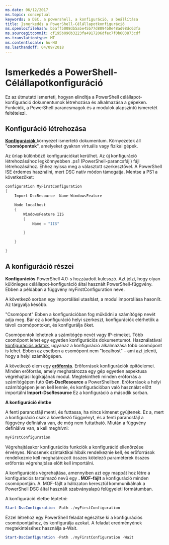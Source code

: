 ```yaml
---
ms.date: 06/12/2017
ms.topic: conceptual
keywords: a DSC, a powershell, a konfiguráció, a beállítása
title: Ismerkedés a PowerShell-Célállapotkonfiguráció
ms.openlocfilehash: b5aff5008db5a5e45b77d8094b0e48ad98dc63fa
ms.sourcegitcommit: cf195b090b3223fa4917206dfec7f0b603873cdf
ms.translationtype: MT
ms.contentlocale: hu-HU
ms.lasthandoff: 04/09/2018
---
```

# <a name="getting-started-with-powershell-desired-state-configuration"></a>Ismerkedés a PowerShell-Célállapotkonfiguráció #

Ez az útmutató ismerteti, hogyan elindítja a PowerShell célállapot-konfiguráció dokumentumok létrehozása és alkalmazása a gépeken. Funkciók, a PowerShell parancsmagok és a modulok alapszintű ismeretét feltételezi.


## <a name="create-a-configuration"></a>Konfiguráció létrehozása ##

[**Konfigurációk** ](https://msdn.microsoft.com/powershell/dsc/configurations) környezet ismertető dokumentum. Környezetek áll "**csomópontok**", amelyeket gyakran virtuális vagy fizikai gépek.

Az űrlap különböző konfigurációkat kerülhet. Az új konfiguráció létrehozásához legkönnyebben .ps1 (PowerShell-parancsfájl) fájl létrehozásához. Ehhez nyissa meg a választott szerkesztővel. A PowerShell ISE érdemes használni, mert DSC natív módon támogatja. Mentse a PS1 a következőket:

```powershell
configuration MyFirstConfiguration
{
    Import-DscResource -Name WindowsFeature

    Node localhost
    {
        WindowsFeature IIS
        {
            Name = "IIS"

        }

    }

}
```
## <a name="parts-of-a-configuration"></a>A konfiguráció részei ##
**Konfigurációs** PowerShell 4.0-s hozzáadott kulcsszó. Azt jelzi, hogy olyan különleges célállapot-konfiguráció által használt PowerShell-függvény. Ebben a példában a függvény myFirstConfiguration neve.

A következő sorban egy importálási utasítást, a modul importálása hasonlít. Az tárgyalja később.

"Csomópont" Ebben a konfigurációban fog működni a számítógép nevét adja meg. Bár ez a konfiguráció helyi szerkeszt, konfigurációk elérhetők a távoli csomópontokat, és konfigurálja őket.

Csomópontok lehetnek a számítógép nevét vagy IP-címeket. Több csomópont lehet egy egyetlen konfigurációs dokumentumot. Használatával [konfigurációs adatok](https://msdn.microsoft.com/powershell/dsc/configdata), ugyanaz a konfiguráció alkalmazása több csomópont is lehet. Ebben az esetben a csomópont nem "localhost" – ami azt jelenti, hogy a helyi számítógépen.

A következő elem egy [ **erőforrás**](https://msdn.microsoft.com/powershell/dsc/resources). Erőforrások konfigurációk építőelemei. Minden erőforrás, amely meghatározza egy gép egyetlen aspektusa végrehajtási logikájának modul. Megtekintheti minden erőforrás a számítógépen futó **Get-DscResource** a PowerShellben. Erőforrások a helyi számítógépen jelen kell lennie, és konfigurációban való használat előtt importálni **Import-DscResource** Ez a konfiguráció a második sorban.

**A konfiguráció életbe**

A fenti parancsfájl menti, és futtassa, ha nincs kimenet gyűjtenek. Ez a, mert a konfiguráció csak a következő függvényt, és a fenti parancsfájl a függvény definiálva van, de még nem futtatható. Miután a függvény definiálva van, a kell meghívni:
```powershell
myFirstConfiguration
```

Végrehajtásakor konfigurációs funkciók a konfiguráció ellenőrzése érvényes. Nincsenek szintaktikai hibák rendelkeznie kell, és erőforrások rendelkeznie kell meghatározott összes kötelező paraméterek összes erőforrás végrehajtása előtt kell importálni.

A konfigurációs végrehajtása, amennyiben azt egy mappát hoz létre a konfigurációs tartalmazó nevű egy **. MOF-fájlt** a konfiguráció minden csomópontján. A. MOF-fájlt a hálózaton keresztül kommunikálnak a PowerShell DSC által használt szabványalapú felügyeleti formátumban.

A konfiguráció életbe léptetni:
```powershell
Start-DscConfiguration -Path ./myFirstConfiguration
```
Ezzel létrehoz egy PowerShell feladat egészítse ki a konfigurációs csomópontjaihoz, és konfigurálja azokat. A feladat eredményének megtekintéséhez használja a-Wait.
```powershell
Start-DscConfiguration -Path ./myFirstConfiguration -Wait
```